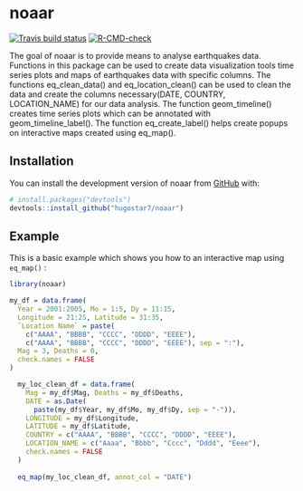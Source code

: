 
<!-- README.md is generated from README.Rmd. Please edit that file -->

# noaar

<!-- badges: start -->

[![Travis build
status](https://travis-ci.com/hugostar7/noaar.svg?branch=main)](https://travis-ci.com/hugostar7/noaar)
[![R-CMD-check](https://github.com/hugostar7/noaar/actions/workflows/R-CMD-check.yaml/badge.svg)](https://github.com/hugostar7/noaar/actions/workflows/R-CMD-check.yaml)
<!-- badges: end -->

The goal of noaar is to provide means to analyse earthquakes data.
Functions in this package can be used to create data visualization tools
time series plots and maps of earthquakes data with specific columns.
The functions eq_clean_data() and eq_location_clean() can be used to
clean the data and create the columns necessary(DATE, COUNTRY,
LOCATION_NAME) for our data analysis. The function geom_timeline()
creates time series plots which can be annotated with
geom_timeline_label(). The function eq_create_label() helps create
popups on interactive maps created using eq_map().

## Installation

You can install the development version of noaar from
[GitHub](https://github.com/) with:

``` r
# install.packages("devtools")
devtools::install_github("hugostar7/noaar")
```

## Example

This is a basic example which shows you how to an interactive map using
`eq_map()` :

``` r
library(noaar)

my_df = data.frame(
  Year = 2001:2005, Mo = 1:5, Dy = 11:15,
  Longitude = 21:25, Latitude = 31:35,
  `Location Name` = paste(
    c("AAAA", "BBBB", "CCCC", "DDDD", "EEEE"),
    c("AAAA", "BBBB", "CCCC", "DDDD", "EEEE"), sep = ":"),
  Mag = 3, Deaths = 0,
  check.names = FALSE
)

  my_loc_clean_df = data.frame(
    Mag = my_df$Mag, Deaths = my_df$Deaths,
    DATE = as.Date(
      paste(my_df$Year, my_df$Mo, my_df$Dy, sep = "-")),
    LONGITUDE = my_df$Longitude,
    LATITUDE = my_df$Latitude,
    COUNTRY = c("AAAA", "BBBB", "CCCC", "DDDD", "EEEE"),
    LOCATION_NAME = c("Aaaa", "Bbbb", "Cccc", "Dddd", "Eeee"),
    check.names = FALSE
  )
  
  eq_map(my_loc_clean_df, annot_col = "DATE")
```

<div class="leaflet html-widget html-fill-item-overflow-hidden html-fill-item" id="htmlwidget-f297eb96e228ffc598f0" style="width:100%;height:480px;"></div>
<script type="application/json" data-for="htmlwidget-f297eb96e228ffc598f0">{"x":{"options":{"crs":{"crsClass":"L.CRS.EPSG3857","code":null,"proj4def":null,"projectedBounds":null,"options":{}}},"calls":[{"method":"addTiles","args":["https://{s}.tile.openstreetmap.org/{z}/{x}/{y}.png",null,null,{"minZoom":0,"maxZoom":18,"tileSize":256,"subdomains":"abc","errorTileUrl":"","tms":false,"noWrap":false,"zoomOffset":0,"zoomReverse":false,"opacity":1,"zIndex":1,"detectRetina":false,"attribution":"&copy; <a href=\"https://openstreetmap.org\">OpenStreetMap<\/a> contributors, <a href=\"https://creativecommons.org/licenses/by-sa/2.0/\">CC-BY-SA<\/a>"}]},{"method":"addCircleMarkers","args":[[31,32,33,34,35],[21,22,23,24,25],[3,3,3,3,3],null,null,{"interactive":true,"className":"","stroke":true,"color":"#03F","weight":5,"opacity":0.5,"fill":true,"fillColor":"#03F","fillOpacity":0.4},null,null,["2001-01-11","2002-02-12","2003-03-13","2004-04-14","2005-05-15"],null,["2001-01-11","2002-02-12","2003-03-13","2004-04-14","2005-05-15"],{"interactive":false,"permanent":false,"direction":"auto","opacity":1,"offset":[0,0],"textsize":"10px","textOnly":false,"className":"","sticky":true},null]}],"limits":{"lat":[31,35],"lng":[21,25]}},"evals":[],"jsHooks":[]}</script>
